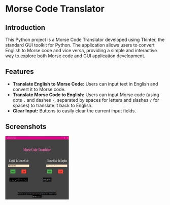 # Morse Code Translator

## Introduction

This Python project is a Morse Code Translator developed using Tkinter, the standard GUI toolkit for Python. The application allows users to convert English to Morse code and vice versa, providing a simple and interactive way to explore both Morse code and GUI application development.

## Features

- **Translate English to Morse Code:** Users can input text in English and convert it to Morse code.
- **Translate Morse Code to English:** Users can input Morse code (using dots `.` and dashes `-`, separated by spaces for letters and slashes `/` for spaces) to translate it back to English.
- **Clear Input:** Buttons to easily clear the current input fields.

## Screenshots
<img src="assets/output.png" width="200" height="200">
